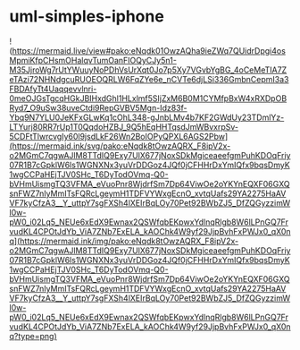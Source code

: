 # uml-simples-iphone
!(https://mermaid.live/view#pako:eNqdk01OwzAQha9ieZWq7QUidrDpgi4osMpmiKfpCHsmOHalqvTumOanFIOQyCJy5n1-M35JjroWg7rUtYWuuyNoPDhVsUrXqt0Jo7p5Xy7VGvbYgBG_4oCeMeTIA7ZeTAzi72NHNdgcuRUOEOQRLW6FqZYe6e_nCVTe6djLSi336GmbnCepmI3a3FBDAfyTt4Uaqqevvlnri-0meOJGsTgcqHGkJBIHxdGhl1HLxlmf5SIjZxM6B0M1CYMfpBxW4xRXDpOBRyd7_O9uSw38uveCtdi9RepGVBV5Mgn-Idz83f-Ybq9N7YLU0JeKFxGLwKq1cOhL348-gJnbLMv4b7KF2GWdUy23TDmlYz-LTYurj80RR7rUp1T0QqdoHZBJ_9Q5hEqHHTqsdJmWBvxrpSv-5CDFtTlwrcvgIy60l9jsdLkF26Wn2BoIOPyQPXL6AGS2Pbw](https://mermaid.ink/svg/pako:eNqdk8tOwzAQRX_F8ipV2x-o2MGmC7qgwAJlM8TTdIQ9Exy7UlX677jNoxSDkMgiceaeefgmPuhKDOqFriy07R1B7cGpklW6ls1WGNXNx3yuVrDDGoz4JQf0jCFHHrDxYmIQfx9bqsDmyK1wgCCPaHEjTJV0SHc_T6DyTodOVmq-Q0-bVHmUismgTQ3VFMA_eVuoPnr8WjdrfSm7Dp64ViwOe2oYKYnEQXF06GXQsnFWZ7nIyMmITsFQRcLgeymH1TDFVYWxgEcnO_xvtqUafs29YA2275HaAVVF7kyCfzA3__Y_uttpY7sgFXSh4lXEIrBqLOy70Pet92BWbZJ5_DfZQGyzzimWl0w-pW0_i02Lq5_NEUe6xEdX9Ewnax2QSWfqbEKpwxYdlnqRlgb8W6lLPnGQ7FrvudKL4CPOtJdYb_ViA7ZNb7ExELA_kAOChk4W9yf29JjpBvhFxPWJx0_qX0nq](https://mermaid.ink/img/pako:eNqdk8tOwzAQRX_F8ipV2x-o2MGmC7qgwAJlM8TTdIQ9Exy7UlX677jNoxSDkMgiceaeefgmPuhKDOqFriy07R1B7cGpklW6ls1WGNXNx3yuVrDDGoz4JQf0jCFHHrDxYmIQfx9bqsDmyK1wgCCPaHEjTJV0SHc_T6DyTodOVmq-Q0-bVHmUismgTQ3VFMA_eVuoPnr8WjdrfSm7Dp64ViwOe2oYKYnEQXF06GXQsnFWZ7nIyMmITsFQRcLgeymH1TDFVYWxgEcnO_xvtqUafs29YA2275HaAVVF7kyCfzA3__Y_uttpY7sgFXSh4lXEIrBqLOy70Pet92BWbZJ5_DfZQGyzzimWl0w-pW0_i02Lq5_NEUe6xEdX9Ewnax2QSWfqbEKpwxYdlnqRlgb8W6lLPnGQ7FrvudKL4CPOtJdYb_ViA7ZNb7ExELA_kAOChk4W9yf29JjpBvhFxPWJx0_qX0nq?type=png)
